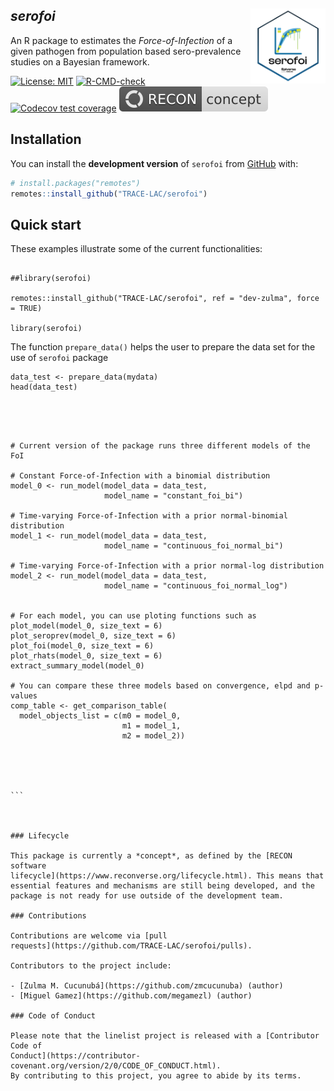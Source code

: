 
## *serofoi* <img src="man/figures/serofoi-logo.png" align="right" width="120" />

An R package to estimates the *Force-of-Infection* of a given pathogen
from population based sero-prevalence studies on a Bayesian framework.

<!-- badges: start -->

[![License:
MIT](https://img.shields.io/badge/License-MIT-yellow.svg)](https://opensource.org/licenses/MIT)
[![R-CMD-check](https://github.com/epiverse-trace/readepi/actions/workflows/R-CMD-check.yaml/badge.svg)](https://github.com/epiverse-trace/readepi/actions/workflows/R-CMD-check.yaml)
[![Codecov test
coverage](https://codecov.io/gh/epiverse-trace/readepi/branch/main/graph/badge.svg)](https://app.codecov.io/gh/epiverse-trace/readepi?branch=main)
[![lifecycle-concept](https://raw.githubusercontent.com/reconverse/reconverse.github.io/master/images/badge-concept.svg)](https://www.reconverse.org/lifecycle.html#concept)
<!-- badges: end -->

## Installation

You can install the **development version** of `serofoi` from
[GitHub](https://github.com/) with:

``` r
# install.packages("remotes")
remotes::install_github("TRACE-LAC/serofoi")
```

## Quick start

These examples illustrate some of the current functionalities:

```{r example}

##library(serofoi)

remotes::install_github("TRACE-LAC/serofoi", ref = "dev-zulma", force = TRUE)

library(serofoi)
```

The function `prepare_data()` helps the user to prepare the data set for the use of `serofoi` package

```
data_test <- prepare_data(mydata)
head(data_test)

```



````




# Current version of the package runs three different models of the FoI

# Constant Force-of-Infection with a binomial distribution
model_0 <- run_model(model_data = data_test,
                     model_name = "constant_foi_bi")

# Time-varying Force-of-Infection with a prior normal-binomial distribution
model_1 <- run_model(model_data = data_test,
                     model_name = "continuous_foi_normal_bi")

# Time-varying Force-of-Infection with a prior normal-log distribution
model_2 <- run_model(model_data = data_test,
                     model_name = "continuous_foi_normal_log")


# For each model, you can use ploting functions such as
plot_model(model_0, size_text = 6)
plot_seroprev(model_0, size_text = 6)
plot_foi(model_0, size_text = 6)
plot_rhats(model_0, size_text = 6)
extract_summary_model(model_0)

# You can compare these three models based on convergence, elpd and p-values
comp_table <- get_comparison_table(
  model_objects_list = c(m0 = model_0,
                         m1 = model_1,
                         m2 = model_2))





```



### Lifecycle

This package is currently a *concept*, as defined by the [RECON software
lifecycle](https://www.reconverse.org/lifecycle.html). This means that
essential features and mechanisms are still being developed, and the
package is not ready for use outside of the development team.

### Contributions

Contributions are welcome via [pull
requests](https://github.com/TRACE-LAC/serofoi/pulls).

Contributors to the project include:

- [Zulma M. Cucunubá](https://github.com/zmcucunuba) (author)
- [Miguel Gamez](https://github.com/megamezl) (author)

### Code of Conduct

Please note that the linelist project is released with a [Contributor
Code of
Conduct](https://contributor-covenant.org/version/2/0/CODE_OF_CONDUCT.html).
By contributing to this project, you agree to abide by its terms.
